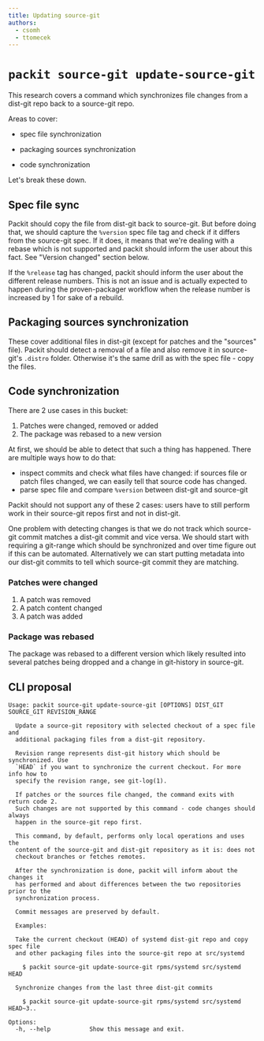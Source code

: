 ```yaml
---
title: Updating source-git
authors:
  - csomh
  - ttomecek
---
```


# `packit source-git update-source-git`

This research covers a command which synchronizes file changes from a dist-git
repo back to a source-git repo.

Areas to cover:

- spec file synchronization

- packaging sources synchronization

- code synchronization

Let's break these down.

## Spec file sync

Packit should copy the file from dist-git back to source-git. But before doing
that, we should capture the `%version` spec file tag and check if it differs
from the source-git spec. If it does, it means that we're dealing with a rebase
which is not supported and packit should inform the user about this fact. See
"Version changed" section below.

If the `%release` tag has changed, packit should inform the user about the
different release numbers. This is not an issue and is actually expected to
happen during the proven-packager workflow when the release number is increased
by 1 for sake of a rebuild.

## Packaging sources synchronization

These cover additional files in dist-git (except for patches and the "sources"
file). Packit should detect a removal of a file and also remove it in
source-git's `.distro` folder. Otherwise it's the same drill as with the spec
file - copy the files.

## Code synchronization

There are 2 use cases in this bucket:

1. Patches were changed, removed or added
2. The package was rebased to a new version

At first, we should be able to detect that such a thing has happened. There are
multiple ways how to do that:

- inspect commits and check what files have changed: if sources file or patch files
  changed, we can easily tell that source code has changed.
- parse spec file and compare `%version` between dist-git and source-git

Packit should not support any of these 2 cases: users have to still perform
work in their source-git repos first and not in dist-git.

One problem with detecting changes is that we do not track which source-git
commit matches a dist-git commit and vice versa. We should start with requiring
a git-range which should be synchronized and over time figure out if this can
be automated. Alternatively we can start putting metadata into our dist-git
commits to tell which source-git commit they are matching.

### Patches were changed

1. A patch was removed
2. A patch content changed
3. A patch was added

### Package was rebased

The package was rebased to a different version which likely resulted into
several patches being dropped and a change in git-history in source-git.

## CLI proposal

```
Usage: packit source-git update-source-git [OPTIONS] DIST_GIT SOURCE_GIT REVISION_RANGE

  Update a source-git repository with selected checkout of a spec file and
  additional packaging files from a dist-git repository.

  Revision range represents dist-git history which should be synchronized. Use
  `HEAD` if you want to synchronize the current checkout. For more info how to
  specify the revision range, see git-log(1).

  If patches or the sources file changed, the command exits with return code 2.
  Such changes are not supported by this command - code changes should always
  happen in the source-git repo first.

  This command, by default, performs only local operations and uses the
  content of the source-git and dist-git repository as it is: does not
  checkout branches or fetches remotes.

  After the synchronization is done, packit will inform about the changes it
  has performed and about differences between the two repositories prior to the
  synchronization process.

  Commit messages are preserved by default.

  Examples:

  Take the current checkout (HEAD) of systemd dist-git repo and copy spec file
  and other packaging files into the source-git repo at src/systemd

    $ packit source-git update-source-git rpms/systemd src/systemd HEAD

  Synchronize changes from the last three dist-git commits

    $ packit source-git update-source-git rpms/systemd src/systemd HEAD~3..

Options:
  -h, --help           Show this message and exit.
```
